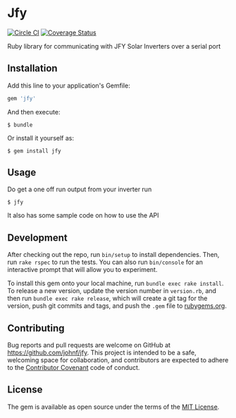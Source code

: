# Jfy

[![Circle CI](https://circleci.com/gh/johnf/jfy.svg?style=svg)](https://circleci.com/gh/johnf/jfy)
[![Coverage Status](https://coveralls.io/repos/johnf/jfy/badge.svg?branch=master&service=github)](https://coveralls.io/github/johnf/jfy?branch=master)

Ruby library for communicating with JFY Solar Inverters over a serial port

## Installation

Add this line to your application's Gemfile:

```ruby
gem 'jfy'
```

And then execute:

    $ bundle

Or install it yourself as:

    $ gem install jfy

## Usage

Do get a one off run output from your inverter run

    $ jfy

It also has some sample code on how to use the API

## Development

After checking out the repo, run `bin/setup` to install dependencies. Then, run `rake rspec` to run the tests. You can also run `bin/console` for an interactive prompt that will allow you to experiment.

To install this gem onto your local machine, run `bundle exec rake install`. To release a new version, update the version number in `version.rb`, and then run `bundle exec rake release`, which will create a git tag for the version, push git commits and tags, and push the `.gem` file to [rubygems.org](https://rubygems.org).

## Contributing

Bug reports and pull requests are welcome on GitHub at https://github.com/johnf/jfy. This project is intended to be a safe, welcoming space for collaboration, and contributors are expected to adhere to the [Contributor Covenant](contributor-covenant.org) code of conduct.


## License

The gem is available as open source under the terms of the [MIT License](http://opensource.org/licenses/MIT).

